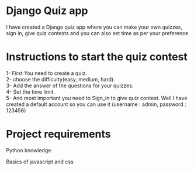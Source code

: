 # Django Quiz app
I have created a Django quiz app where you can make your own quizzes, sign in,  give quiz contests and you can also set time as per your preference 


# Instructions to start the quiz contest
1- First You need to create a quiz.<br>
2- choose the difficulty(easy, medium, hard).<br>
3- Add the answer of the questions for your quizzes.<br>
4- Set the time limit.<br>
5- And most important you need to Sign_in to give quiz contest. Well I have created a default account so you can use it
(username : admin, password : 123456)<br>


# Project requirements
Python knowledge<br>

Basics of javascript and css
